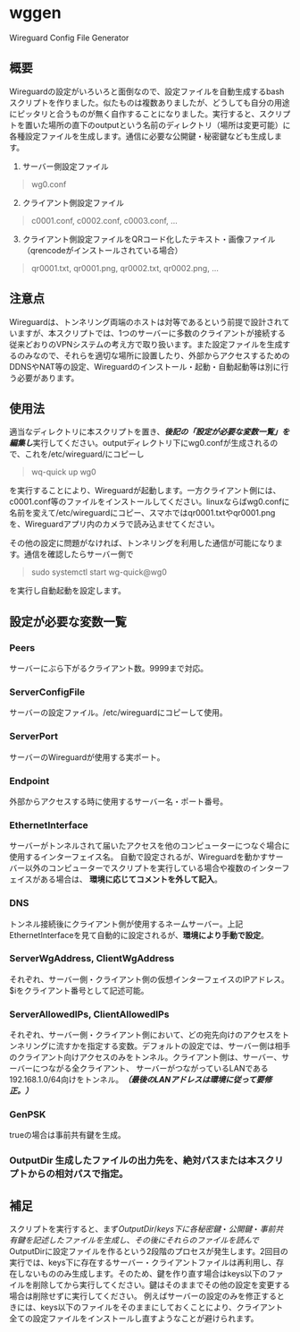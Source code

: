 # wggen
 Wireguard Config File Generator

## 概要

Wireguardの設定がいろいろと面倒なので、設定ファイルを自動生成するbashスクリプトを作りました。似たものは複数ありましたが、どうしても自分の用途にピッタリと合うものが無く自作することになりました。実行すると、スクリプトを置いた場所の直下のoutputという名前のディレクトリ（場所は変更可能）に各種設定ファイルを生成します。通信に必要な公開鍵・秘密鍵なども生成します。
1. サーバー側設定ファイル
> wg0.conf
2. クライアント側設定ファイル
> c0001.conf, c0002.conf, c0003.conf, …
3. クライアント側設定ファイルをQRコード化したテキスト・画像ファイル（qrencodeがインストールされている場合）
> qr0001.txt, qr0001.png, qr0002.txt, qr0002.png, …
## 注意点
Wireguardは、トンネリング両端のホストは対等であるという前提で設計されていますが、本スクリプトでは、1つのサーバーに多数のクライアントが接続する従来どおりのVPNシステムの考え方で取り扱います。また設定ファイルを生成するのみなので、それらを適切な場所に設置したり、外部からアクセスするためのDDNSやNAT等の設定、Wireguardのインストール・起動・自動起動等は別に行う必要があります。

## 使用法
適当なディレクトリに本スクリプトを置き、***後記の「設定が必要な変数一覧」を編集し***実行してください。outputディレクトリ下にwg0.confが生成されるので、これを/etc/wireguard/にコピーし
> wq-quick up wg0

を実行することにより、Wireguardが起動します。一方クライアント側には、c0001.conf等のファイルをインストールしてください。linuxならばwg0.confに名前を変えて/etc/wireguardにコピー、スマホではqr0001.txtやqr0001.pngを、Wireguardアプリ内のカメラで読み込ませてください。

その他の設定に問題がなければ、トンネリングを利用した通信が可能になります。通信を確認したらサーバー側で
> sudo systemctl start wg-quick@wg0

を実行し自動起動を設定します。

## 設定が必要な変数一覧
### Peers
サーバーにぶら下がるクライアント数。9999まで対応。
### ServerConfigFile
サーバーの設定ファイル。/etc/wireguardにコピーして使用。
### ServerPort
サーバーのWireguardが使用する実ポート。
### Endpoint
外部からアクセスする時に使用するサーバー名・ポート番号。
### EthernetInterface
 サーバーがトンネルされて届いたアクセスを他のコンピューターにつなぐ場合に使用するインターフェイス名。
自動で設定されるが、Wireguardを動かすサーバー以外のコンピューターでスクリプトを実行している場合や複数のインターフェイスがある場合は、
**環境に応じてコメントを外して記入**。
### DNS
トンネル接続後にクライアント側が使用するネームサーバー。上記EthernetInterfaceを見て自動的に設定されるが、**環境により手動で設定**。
### ServerWgAddress, ClientWgAddress
それぞれ、サーバー側・クライアント側の仮想インターフェイスのIPアドレス。$iをクライアント番号として記述可能。
### ServerAllowedIPs, ClientAllowedIPs
それぞれ、サーバー側・クライアント側において、どの宛先向けのアクセスをトンネリングに流すかを指定する変数。デフォルトの設定では、サーバー側は相手のクライアント向けアクセスのみをトンネル。クライアント側は、サーバー、サーバーにつながる全クライアント、
サーバーがつながっているLANである192.168.1.0/64向けをトンネル。***（最後のLANアドレスは環境に従って要修正。）***
### GenPSK
trueの場合は事前共有鍵を生成。
### OutputDir 生成したファイルの出力先を、絶対パスまたは本スクリプトからの相対パスで指定。

## 補足
スクリプトを実行すると、まず$OutputDir/keys下に各秘密鍵・公開鍵・事前共有鍵を記述したファイルを生成し、その後にそれらのファイルを読んで$OutputDirに設定ファイルを作るという2段階のプロセスが発生します。2回目の実行では、keys下に存在するサーバー・クライアントファイルは再利用し、存在しないもののみ生成します。そのため、鍵を作り直す場合はkeys以下のファイルを削除してから実行してください。鍵はそのままでその他の設定を変更する場合は削除せずに実行してください。 例えばサーバーの設定のみを修正するときには、keys以下のファイルをそのままにしておくことにより、クライアント全ての設定ファイルをインストールし直すようなことが避けられます。
